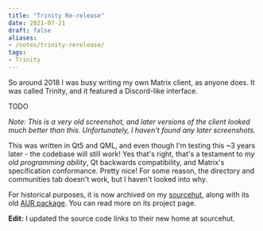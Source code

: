 ```yaml
---
title: "Trinity Re-release"
date: 2021-07-21
draft: false
aliases:
- /notes/trinity-rerelease/
tags:
- Trinity
---
```


So around 2018 I was busy writing my own Matrix client, as anyone does. It was called Trinity, and it featured a Discord-like interface. <!--more-->

TODO

_Note: This is a very old screenshot, and later versions of the client looked much better than this. Unfortunately, I haven't found any later screenshots._

This was written in Qt5 and QML, and even though I'm testing this ~3 years later - the codebase will still work! Yes that's right, that's a testament to _my old programming ability_, Qt backwards compatibility, and Matrix's specification conformance. Pretty nice! For some reason, the directory and communities tab doesn't work, but I haven't looked into why.

For historical purposes, it is now archived on my [sourcehut](https://git.sr.ht/~redstrate/trinity), along with its old [AUR package](https://git.sr.ht/~redstrate/pkgbuilds/tree/main/item/trinity-git/PKGBUILD). You can read more on its project page.

**Edit:** I updated the source code links to their new home at sourcehut.
